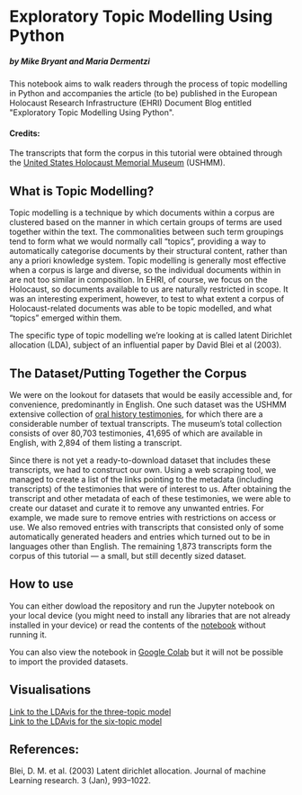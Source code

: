 # Exploratory Topic Modelling Using Python
##### by Mike Bryant and Maria Dermentzi 

This notebook aims to walk readers through the process of topic modelling in Python and accompanies the article (to be) published in the European Holocaust Research Infrastructure (EHRI) Document Blog entitled "Exploratory Topic Modelling Using Python".

#### Credits:
The transcripts that form the corpus in this tutorial were obtained through the [United States Holocaust Memorial Museum](https://www.ushmm.org/) (USHMM).

## What is Topic Modelling?
Topic modelling is a technique by which documents within a corpus are clustered based on the manner in which certain groups of terms are used together within the text. The commonalities between such term groupings tend to form what we would normally call “topics”, providing a way to automatically categorise documents by their structural content, rather than any a priori knowledge system. Topic modelling is generally most effective when a corpus is large and diverse, so the individual documents within in are not too similar in composition. In EHRI, of course, we focus on the Holocaust, so documents available to us are naturally restricted in scope. It was an interesting experiment, however, to test to what extent a corpus of Holocaust-related documents was able to be topic modelled, and what “topics” emerged within them.

The specific type of topic modelling we’re looking at is called latent Dirichlet allocation (LDA), subject of an influential paper by David Blei et al (2003).  

## The Dataset/Putting Together the Corpus
We were on the lookout for datasets that would be easily accessible and, for convenience, predominantly in English. One such dataset was the USHMM extensive collection of [oral history testimonies](https://www.ushmm.org/online/oral-history/detail.php?SurveyId=226&letter=U&ord=127), for which there are a considerable number of textual transcripts. The museum’s total collection consists of over 80,703 testimonies, 41,695 of which are available in English, with 2,894 of them listing a transcript.  

Since there is not yet a ready-to-download dataset that includes these transcripts, we had to construct our own. Using a web scraping tool, we managed to create a list of the links pointing to the metadata (including transcripts) of the testimonies that were of interest to us. After obtaining the transcript and other metadata of each of these testimonies, we were able to create our dataset and curate it to remove any unwanted entries. For example, we made sure to remove entries with restrictions on access or use. We also removed entries with transcripts that consisted only of some automatically generated headers and entries which turned out to be in languages other than English. The remaining 1,873 transcripts form the corpus of this tutorial — a small, but still decently sized dataset.

## How to use
You can either dowload the repository and run the Jupyter notebook on your local device (you might need to install any libraries that are not already installed in your device) or read the contents of the [notebook](https://github.com/mdermentzi/ehri-topic-modelling-guide/blob/main/USHMM_Oral_Testimonies_Topic_Modelling.ipynb) without running it.  

You can also view the notebook in [Google Colab](https://colab.research.google.com/drive/1XgcO9cHaBrMwfO1bjmkd0tFuw0ExHXdc?usp=sharing) but it will not be possible to import the provided datasets.

## Visualisations
[Link to the LDAvis for the three-topic model](/model_3_topics.html)  
[Link to the LDAvis for the six-topic model](/model_6_topics.html)

## References:
Blei, D. M. et al. (2003) Latent dirichlet allocation. Journal of machine Learning research. 3 (Jan), 993–1022.